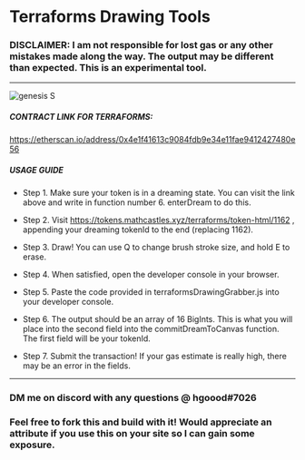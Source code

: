 # Terraforms Drawing Tools

### DISCLAIMER: I am not responsible for lost gas or any other mistakes made along the way. The output may be different than expected. This is an experimental tool.

---

![genesis S](https://i.imgur.com/BSKGhHv.pnghttps://imgur.com/BSKGhHvhttps://imgur.com/a/DF1JSxw)

##### CONTRACT LINK FOR TERRAFORMS:

https://etherscan.io/address/0x4e1f41613c9084fdb9e34e11fae9412427480e56

##### USAGE GUIDE

- Step 1. Make sure your token is in a dreaming state. You can visit the link above and write in function number 6. enterDream to do this.

- Step 2. Visit https://tokens.mathcastles.xyz/terraforms/token-html/1162 , appending your dreaming tokenId to the end (replacing 1162).

- Step 3. Draw! You can use Q to change brush stroke size, and hold E to erase.

- Step 4. When satisfied, open the developer console in your browser.

- Step 5. Paste the code provided in terraformsDrawingGrabber.js into your developer console.

- Step 6. The output should be an array of 16 BigInts. This is what you will place into the second field into the commitDreamToCanvas function. The first field will be your tokenId.

- Step 7. Submit the transaction! If your gas estimate is really high, there may be an error in the fields.

---

### DM me on discord with any questions @ hgoood#7026

### Feel free to fork this and build with it! Would appreciate an attribute if you use this on your site so I can gain some exposure.
